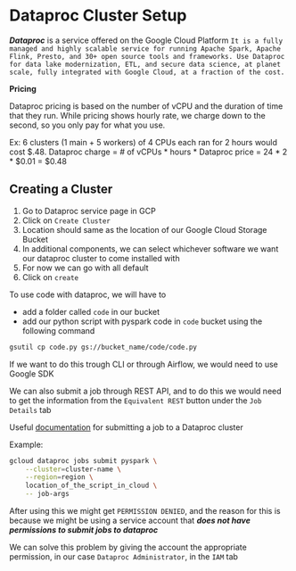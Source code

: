# Dataproc Cluster Setup

***Dataproc*** is a service offered on the Google Cloud Platform
```It is a fully managed and highly scalable service for running Apache Spark, Apache Flink, Presto, and 30+ open source tools and frameworks. Use Dataproc for data lake modernization, ETL, and secure data science, at planet scale, fully integrated with Google Cloud, at a fraction of the cost.```

**Pricing**

Dataproc pricing is based on the number of vCPU and the duration of time that they run. While pricing shows hourly rate, we charge down to the second, so you only pay for what you use.

Ex: 6 clusters (1 main + 5 workers) of 4 CPUs each ran for 2 hours would cost $.48.  Dataproc charge = # of vCPUs * hours * Dataproc price = 24 * 2 * $0.01 = $0.48

## Creating a Cluster

1. Go to Dataproc service page in GCP
2. Click on `Create Cluster`
3. Location should same as the location of our Google Cloud Storage Bucket
4. In additional components, we can select whichever software we want our dataproc cluster to come installed with
5. For now we can go with all default
6. Click on `create`

To use code with dataproc, we will have to
- add a folder called `code` in our bucket
- add our python script with pyspark code in `code` bucket using the following command
```bash
gsutil cp code.py gs://bucket_name/code/code.py
```

If we want to do this trough CLI or through Airflow, we would need to use Google SDK

We can also submit a job through REST API, and to do this we would need to get the information from the `Equivalent REST` button under the `Job Details` tab

Useful [documentation](https://cloud.google.com/dataproc/docs/guides/submit-job) for submitting a job to a Dataproc cluster

Example:
```bash
gcloud dataproc jobs submit pyspark \
    --cluster=cluster-name \
    --region=region \
    location_of_the_script_in_cloud \
    -- job-args
```

After using this we might get `PERMISSION DENIED`, and the reason for this is because we might be using a service account that ***does not have permissions to submit jobs to dataproc***

We can solve this problem by giving the account the appropriate permission, in our case `Dataproc Administrator`, in the `IAM` tab